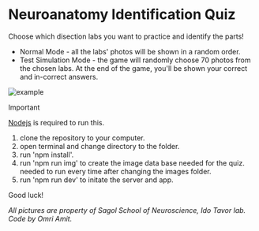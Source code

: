 # Neuroanatomy Identification Quiz
Choose which disection labs you want to practice and identify the parts!
* Normal Mode - all the labs' photos will be shown in a random order.
* Test Simulation Mode - the game will randomly choose 70 photos from the chosen labs.
At the end of the game, you'll be shown your correct and in-correct answers.

![example](https://github.com/omri-am/neuro-quiz/assets/143635891/d9c73d6e-ef80-42d3-a3df-604de1d25f6b)

> [!IMPORTANT]
> [Nodejs](https://nodejs.org/en/download/current) is required to run this.

1. clone the repository to your computer.
2. open terminal and change directory to the folder.
3. run 'npm install'.
4. run 'npm run img' to create the image data base needed for the quiz. needed to run every time after changing the images folder.
5. run 'npm run dev' to initate the server and app.

Good luck!

<i>All pictures are property of Sagol School of Neuroscience, Ido Tavor lab.
<br>Code by Omri Amit.</i>

